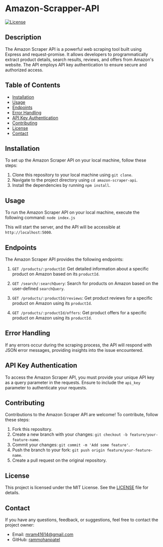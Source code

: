 # Amazon-Scrapper-API

[![License](https://img.shields.io/badge/license-MIT-blue.svg)](https://opensource.org/licenses/MIT)

## Description

The Amazon Scraper API is a powerful web scraping tool built using Express and request-promise. It allows developers to programmatically extract product details, search results, reviews, and offers from Amazon's website. The API employs API key authentication to ensure secure and authorized access.

## Table of Contents

- [Installation](#installation)
- [Usage](#usage)
- [Endpoints](#endpoints)
- [Error Handling](#error-handling)
- [API Key Authentication](#api-key-authentication)
- [Contributing](#contributing)
- [License](#license)
- [Contact](#contact)

## Installation

To set up the Amazon Scraper API on your local machine, follow these steps:

1. Clone this repository to your local machine using `git clone`.
2. Navigate to the project directory using `cd amazon-scraper-api`.
3. Install the dependencies by running `npm install`.

## Usage

To run the Amazon Scraper API on your local machine, execute the following command:
`node index.js`


This will start the server, and the API will be accessible at `http://localhost:5000`.

## Endpoints

The Amazon Scraper API provides the following endpoints:

1. `GET /products/:productId`: Get detailed information about a specific product on Amazon based on its `productId`.

2. `GET /search/:searchQuery`: Search for products on Amazon based on the user-defined `searchQuery`.

3. `GET /products/:productId/reviews`: Get product reviews for a specific product on Amazon using its `productId`.

4. `GET /products/:productId/offers`: Get product offers for a specific product on Amazon using its `productId`.

## Error Handling

If any errors occur during the scraping process, the API will respond with JSON error messages, providing insights into the issue encountered.

## API Key Authentication

To access the Amazon Scraper API, you must provide your unique API key as a query parameter in the requests. Ensure to include the `api_key` parameter to authenticate your requests.

## Contributing

Contributions to the Amazon Scraper API are welcome! To contribute, follow these steps:

1. Fork this repository.
2. Create a new branch with your changes: `git checkout -b feature/your-feature-name`.
3. Commit your changes: `git commit -m 'Add some feature'`.
4. Push the branch to your fork: `git push origin feature/your-feature-name`.
5. Create a pull request on the original repository.

## License

This project is licensed under the MIT License. See the [LICENSE](LICENSE) file for details.

## Contact

If you have any questions, feedback, or suggestions, feel free to contact the project owner:

- Email: [mram41614@gmail.com](mailto:your.email@example.com)
- GitHub: [rammohanpatel](https://github.com/rammohanpatel)


